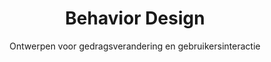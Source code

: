 ---
layout: tags.njk
title: Behavior Design
subtitle: Ontwerpen voor gedragsverandering en gebruikersinteractie
headerImage: /images/showcases.jpg
tag: "Behavior Design"
permalink: /tags/behavior-design/
---